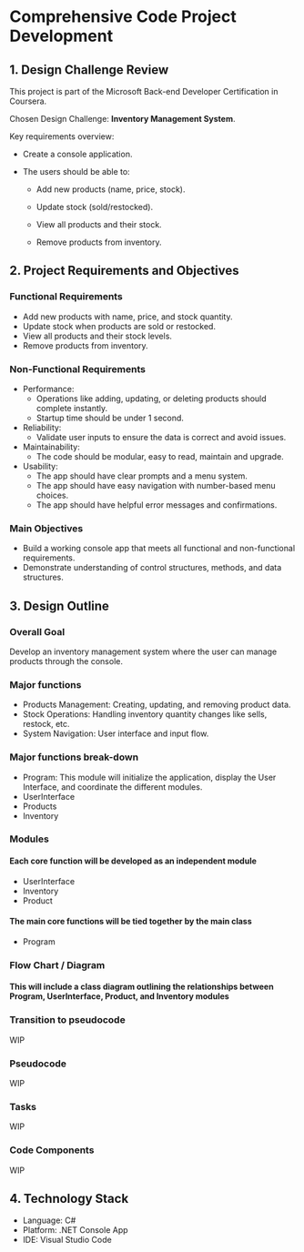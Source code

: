 # Comprehensive Code Project Development

## 1. Design Challenge Review

  This project is part of the Microsoft Back-end Developer Certification in Coursera.

  Chosen Design Challenge: **Inventory Management System**.

  Key requirements overview:

- Create a console application.

- The users should be able to:

  - Add new products (name, price, stock).

  - Update stock (sold/restocked).

  - View all products and their stock.

  - Remove products from inventory.

## 2. Project Requirements and Objectives

### Functional Requirements

- Add new products with name, price, and stock quantity.
- Update stock when products are sold or restocked.
- View all products and their stock levels.
- Remove products from inventory.

### Non-Functional Requirements

- Performance:
  - Operations like adding, updating, or deleting products should complete instantly.
  - Startup time should be under 1 second.
- Reliability:
  - Validate user inputs to ensure the data is correct and avoid issues.
- Maintainability:
  - The code should be modular, easy to read, maintain and upgrade.
- Usability:
  - The app should have clear prompts and a menu system.
  - The app should have easy navigation with number-based menu choices.
  - The app should have helpful error messages and confirmations.

### Main Objectives

- Build a working console app that meets all functional and non-functional requirements.
- Demonstrate understanding of control structures, methods, and data structures.

## 3. Design Outline

### Overall Goal

Develop an inventory management system where the user can manage products through the console.

### Major functions

- Products Management: Creating, updating, and removing product data.
- Stock Operations: Handling inventory quantity changes like sells, restock, etc.
- System Navigation: User interface and input flow.

### Major functions break-down
  
- Program: This module will initialize the application, display the User Interface, and coordinate the different modules.
- UserInterface
- Products
- Inventory

### Modules

#### Each core function will be developed as an independent module

- UserInterface
- Inventory
- Product

#### The main core functions will be tied together by the main class

- Program

### Flow Chart / Diagram

#### This will include a class diagram outlining the relationships between Program, UserInterface, Product, and Inventory modules

### Transition to pseudocode

WIP

### Pseudocode

WIP

### Tasks

WIP

### Code Components

WIP

## 4. Technology Stack

- Language: C#
- Platform: .NET Console App
- IDE: Visual Studio Code
